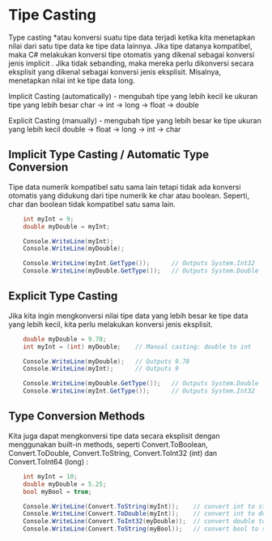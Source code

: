 # Tipe Casting

Type casting \*atau konversi suatu tipe data terjadi ketika kita menetapkan nilai dari satu tipe data ke tipe data lainnya. Jika tipe datanya kompatibel, maka C# melakukan konversi tipe otomatis yang dikenal sebagai konversi jenis implicit . Jika tidak sebanding, maka mereka perlu dikonversi secara eksplisit yang dikenal sebagai konversi jenis eksplisit. Misalnya, menetapkan nilai int ke tipe data long.

Implicit Casting (automatically) - mengubah tipe yang lebih kecil ke ukuran tipe yang lebih besar
char -> int -> long -> float -> double

Explicit Casting (manually) - mengubah tipe yang lebih besar ke tipe ukuran yang lebih kecil
double -> float -> long -> int -> char

## Implicit Type Casting / Automatic Type Conversion

Tipe data numerik kompatibel satu sama lain tetapi tidak ada konversi otomatis yang didukung dari tipe numerik ke char atau boolean. Seperti, char dan boolean tidak kompatibel satu sama lain.

```C#
    int myInt = 9;
    double myDouble = myInt;

    Console.WriteLine(myInt);
    Console.WriteLine(myDouble);

    Console.WriteLine(myInt.GetType());      // Outputs System.Int32
    Console.WriteLine(myDouble.GetType());   // Outputs System.Double
```

## Explicit Type Casting

Jika kita ingin mengkonversi nilai tipe data yang lebih besar ke tipe data yang lebih kecil, kita perlu melakukan konversi jenis eksplisit.

```C#
    double myDouble = 9.78;
    int myInt = (int) myDouble;    // Manual casting: double to int

    Console.WriteLine(myDouble);   // Outputs 9.78
    Console.WriteLine(myInt);      // Outputs 9

    Console.WriteLine(myDouble.GetType());   // Outputs System.Double
    Console.WriteLine(myInt.GetType());      // Outputs System.Int32
```

## Type Conversion Methods

Kita juga dapat mengkonversi tipe data secara eksplisit dengan menggunakan built-in methods, seperti Convert.ToBoolean, Convert.ToDouble, Convert.ToString, Convert.ToInt32 (int) dan Convert.ToInt64 (long) :

```C#
    int myInt = 10;
    double myDouble = 5.25;
    bool myBool = true;

    Console.WriteLine(Convert.ToString(myInt));    // convert int to string
    Console.WriteLine(Convert.ToDouble(myInt));    // convert int to double
    Console.WriteLine(Convert.ToInt32(myDouble));  // convert double to int
    Console.WriteLine(Convert.ToString(myBool));   // convert bool to string
```
